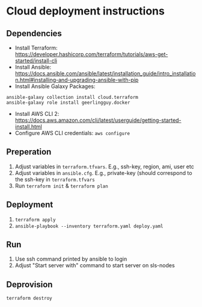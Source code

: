 # Cloud deployment instructions

## Dependencies

- Install Terraform: https://developer.hashicorp.com/terraform/tutorials/aws-get-started/install-cli
- Install Ansible: https://docs.ansible.com/ansible/latest/installation_guide/intro_installation.html#installing-and-upgrading-ansible-with-pip
- Install Ansible Galaxy Packages:
```
ansible-galaxy collection install cloud.terraform
ansible-galaxy role install geerlingguy.docker
```
- Install AWS CLI 2: https://docs.aws.amazon.com/cli/latest/userguide/getting-started-install.html
- Configure AWS CLI credentials: `aws configure`

## Preperation
1) Adjust variables in `terraform.tfvars`. E.g., ssh-key, region, ami, user etc
2) Adjust variables in `ansible.cfg`. E.g., private-key (should correspond to the ssh-key in `terraform.tfvars`
3) Run `terraform init` & `terraform plan` 

## Deployment
1) `terraform apply`
2) `ansible-playbook --inventory terraform.yaml deploy.yaml`


## Run
1) Use ssh command printed by ansible to login
2) Adjust "Start server with" command to start server on sls-nodes

## Deprovision
`terraform destroy`
